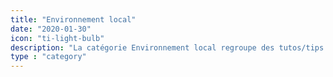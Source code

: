 ```yaml
---
title: "Environnement local"
date: "2020-01-30"
icon: "ti-light-bulb"
description: "La catégorie Environnement local regroupe des tutos/tips pour configurer son env pour travailler avec Oro"
type : "category"
---
```

